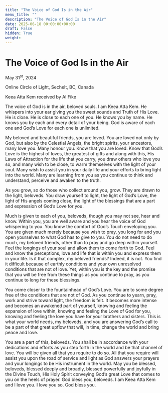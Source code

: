 ```yaml
---
title: "The Voice of God Is in the Air"
menu_title: ""
description: "The Voice of God Is in the Air"
date: 2025-06-18 00:00:00+00:00
draft: False
hidden: True
weight:
---
```

# The Voice of God Is in the Air

May 31<sup>st</sup>, 2024

Online Circle of Light, Sechelt, BC, Canada

Keea Atta Kem received by Al Fike

The voice of God is in the air, beloved souls. I am Keea Atta Kem. He whispers into your ear giving you the sweet sounds and Truth of His Love. He is close. He is close to each one of you. He knows you by name. He knows you by each and every detail of your being. God is aware of each one and God’s Love for each one is unlimited.

My beloved and beautiful friends, you are loved. You are loved not only by God, but also by the Celestial Angels, the bright spirits, your ancestors, many love you. Many honour you. Know that you are loved. Know that God’s Love is the highest of loves, the greatest of gifts and along with this, His Laws of Attraction for the life that you carry, you draw others who love you so, and many wish to be close, to warm themselves with the light of your soul. Many wish to assist you in your daily life and your efforts to bring light into the world. Many are learning from you as you continue to think and understand, perceive and awaken to the truth.

As you grow, so do those who collect around you, grow. They are drawn to the light, beloveds. You draw yourself to light, the light of God’s Love, the light of His angels coming close, the light of the blessings that are a part and expression of God’s Love for you.

Much is given to each of you, beloveds, though you may not see, hear and know. Within you, you are well aware and you hear the voice of God whispering to you. You know the comfort of God’s Touch enveloping you. You are given much merely because you wish to pray, you long for and you open yourselves to what God has to give to you. You do not need to do much, my beloved friends, other than to pray and go deep within yourself. Feel the longings of your soul and allow them to come forth to God. Feel and know the perceptions, love and life that is within you and express them in your life. Is it that complex, my beloved friends? Indeed, it is not. You find it difficult because of earthly conditions and your own unresolved conditions that are not of love. Yet, within you is the key and the promise that you will be free from these things as you continue to pray, as you continue to long for these blessings.

You come closer to the fountainhead of God’s Love. You are to some degree free of the conditions that are not of God. As you continue to yearn, pray, work and strive toward light, the freedom is felt. It becomes more intense and becomes an awakened part of yourself, knowing and feeling the expansion of love within, knowing and feeling the Love of God for you, knowing and feeling the love you have for your brothers and sisters. This is what your world needs, my beloveds, and you are answering God’s call to be a part of that great upflow that will, in time, change the world and bring peace and love.

You are a part of this, beloveds. You shall be in accordance with your dedications and efforts as you step forth in the world and be that channel of love. You will be given all that you require to do so. All that you require will assist you upon the road of service and light as God answers your prayers and your longings to be His instrument in the world. May you be blessed, beloveds, blessed deeply and broadly, blessed powerfully and joyfully in the Divine Touch, His Holy Spirit conveying God’s great Love that comes to you on the heels of prayer. God bless you, beloveds. I am Keea Atta Kem and I love you. I love you so. God bless you.
